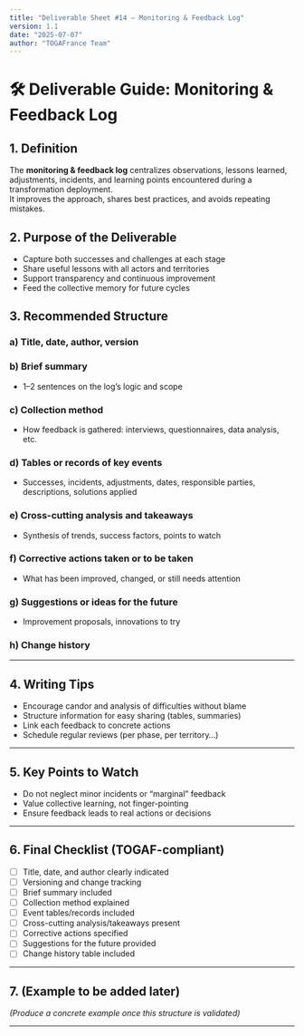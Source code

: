 ```yaml
---
title: "Deliverable Sheet #14 – Monitoring & Feedback Log"
version: 1.1
date: "2025-07-07"
author: "TOGAFrance Team"
---
```


# 🛠️ Deliverable Guide: Monitoring & Feedback Log

## 1. Definition

The **monitoring & feedback log** centralizes observations, lessons learned, adjustments, incidents, and learning points encountered during a transformation deployment.  
It improves the approach, shares best practices, and avoids repeating mistakes.

## 2. Purpose of the Deliverable

- Capture both successes and challenges at each stage
- Share useful lessons with all actors and territories
- Support transparency and continuous improvement
- Feed the collective memory for future cycles

## 3. Recommended Structure

### a) Title, date, author, version

### b) Brief summary

- 1–2 sentences on the log’s logic and scope

### c) Collection method

- How feedback is gathered: interviews, questionnaires, data analysis, etc.

### d) Tables or records of key events

- Successes, incidents, adjustments, dates, responsible parties, descriptions, solutions applied

### e) Cross-cutting analysis and takeaways

- Synthesis of trends, success factors, points to watch

### f) Corrective actions taken or to be taken

- What has been improved, changed, or still needs attention

### g) Suggestions or ideas for the future

- Improvement proposals, innovations to try

### h) Change history

---

## 4. Writing Tips

- Encourage candor and analysis of difficulties without blame
- Structure information for easy sharing (tables, summaries)
- Link each feedback to concrete actions
- Schedule regular reviews (per phase, per territory…)

---

## 5. Key Points to Watch

- Do not neglect minor incidents or “marginal” feedback
- Value collective learning, not finger-pointing
- Ensure feedback leads to real actions or decisions

---

## 6. Final Checklist (TOGAF-compliant)

- [ ] Title, date, and author clearly indicated
- [ ] Versioning and change tracking
- [ ] Brief summary included
- [ ] Collection method explained
- [ ] Event tables/records included
- [ ] Cross-cutting analysis/takeaways present
- [ ] Corrective actions specified
- [ ] Suggestions for the future provided
- [ ] Change history table included

---

## 7. (Example to be added later)

_(Produce a concrete example once this structure is validated)_

---
